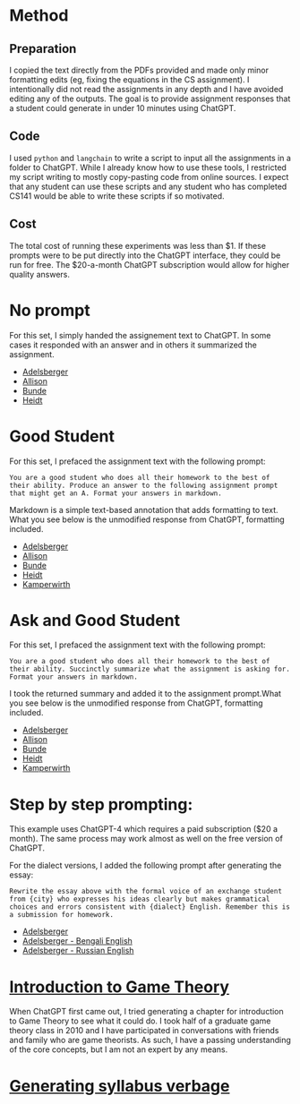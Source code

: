 # Method

## Preparation
I copied the text directly from the PDFs provided and made only minor formatting edits (eg, fixing the equations in the CS assignment). I intentionally did not read the assignments in any depth and I have avoided editing any of the outputs. The goal is to provide assignment responses that a student could generate in under 10 minutes using ChatGPT.

## Code
I used `python` and `langchain` to write a script to input all the assignments in a folder to ChatGPT. While I already know how to use these tools, I restricted my script writing to mostly copy-pasting code from online sources. I expect that any student can use these scripts and any student who has completed CS141 would be able to write these scripts if so motivated.

## Cost
The total cost of running these experiments was less than $1. If these prompts were to be put directly into the ChatGPT interface, they could be run for free. The $20-a-month ChatGPT subscription would allow for higher quality answers.

# No prompt
For this set, I simply handed the assignement text to ChatGPT. In some cases it responded with an answer and in others it summarized the assignment.
* [Adelsberger](example/adelsberger.md)
* [Allison](example/allison.md)
* [Bunde](example/bunde.md)
* [Heidt](example/heidt.md)

# Good Student
For this set, I prefaced the assignment text with the following prompt:

```
You are a good student who does all their homework to the best of their ability. Produce an answer to the following assignment prompt that might get an A. Format your answers in markdown.
```

Markdown is a simple text-based annotation that adds formatting to text. What you see below is the unmodified response from ChatGPT, formatting included.

* [Adelsberger](example/adelsberger.md)
* [Allison](example/allison.md)
* [Bunde](example/bunde.md)
* [Heidt](example/heidt.md)
* [Kamperwirth](example/Kamperwirth.md)

# Ask and Good Student
For this set, I prefaced the assignment text with the following prompt:

```
You are a good student who does all their homework to the best of their ability. Succinctly summarize what the assignment is asking for. Format your answers in markdown.
```

I took the returned summary and added it to the assignment prompt.What you see below is the unmodified response from ChatGPT, formatting included.

* [Adelsberger](ask/adelsberger.md)
* [Allison](ask/allison.md)
* [Bunde](ask/bunde.md)
* [Heidt](ask/heidt.md)
* [Kamperwirth](ask/Kamperwirth.md)

# Step by step prompting:
This example uses ChatGPT-4 which requires a paid subscription ($20 a month). The same process may work almost as well on the free version of ChatGPT.

For the dialect versions, I added the following prompt after generating the essay:

```
Rewrite the essay above with the formal voice of an exchange student from {city} who expresses his ideas clearly but makes grammatical choices and errors consistent with {dialect} English. Remember this is a submission for homework.
```

* [Adelsberger](https://chat.openai.com/share/4b463f65-5fbf-4fae-8345-b18a72e1b592)
* [Adelsberger - Bengali English](prompts/bengali_english.md)
* [Adelsberger - Russian English](prompts/russian_english.md)

# [Introduction to Game Theory](game_theory.md)

When ChatGPT first came out, I tried generating a chapter for introduction to Game Theory to see what it could do. I took half of a graduate game theory class in 2010 and I have participated in conversations with friends and family who are game theorists. As such, I have a passing understanding of the core concepts, but I am not an expert by any means.

# [Generating syllabus verbage](https://chat.openai.com/share/7b1966cf-0c20-4fca-9473-7643411395a6)